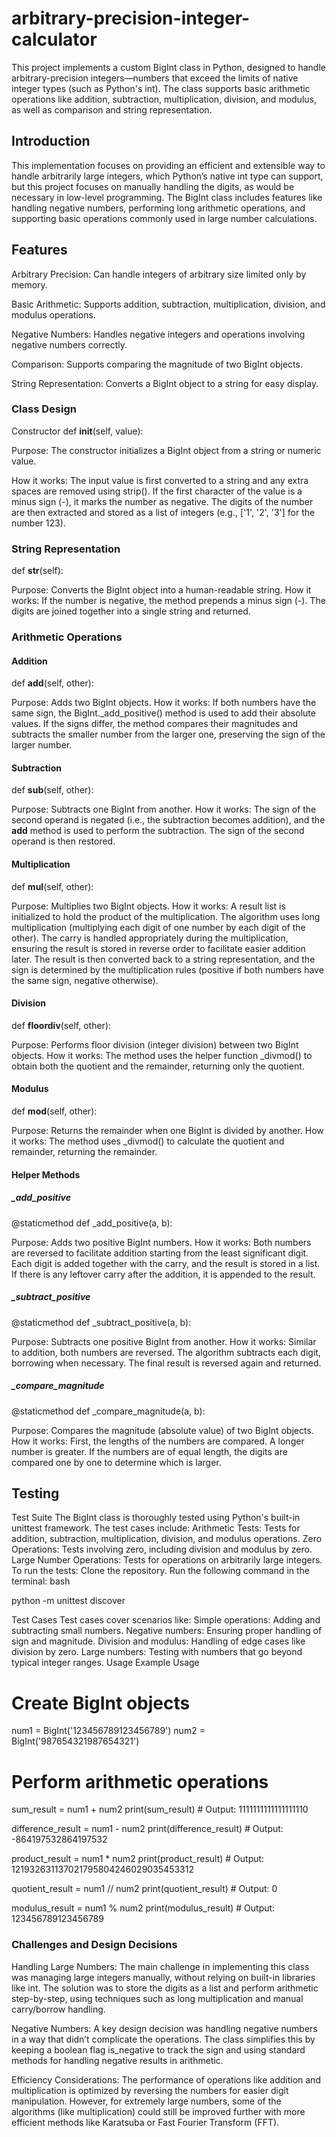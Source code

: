 # arbitrary-precision-integer-calculator

This project implements a custom BigInt class in Python, designed to handle arbitrary-precision integers—numbers that exceed the limits of native integer types (such as Python's int). The class supports basic arithmetic operations like addition, subtraction, multiplication, division, and modulus, as well as comparison and string representation.

## Introduction
This implementation focuses on providing an efficient and extensible way to handle arbitrarily large integers, which Python’s native int type can support, but this project focuses on manually handling the digits, as would be necessary in low-level programming. The BigInt class includes features like handling negative numbers, performing long arithmetic operations, and supporting basic operations commonly used in large number calculations.
## Features
Arbitrary Precision: Can handle integers of arbitrary size limited only by memory.

Basic Arithmetic: Supports addition, subtraction, multiplication, division, and modulus operations.

Negative Numbers: Handles negative integers and operations involving negative numbers correctly.

Comparison: Supports comparing the magnitude of two BigInt objects.

String Representation: Converts a BigInt object to a string for easy display.

### Class Design
Constructor
def __init__(self, value):

Purpose: The constructor initializes a BigInt object from a string or numeric value.

How it works:
The input value is first converted to a string and any extra spaces are removed using strip().
If the first character of the value is a minus sign (-), it marks the number as negative.
The digits of the number are then extracted and stored as a list of integers (e.g., ['1', '2', '3'] for the number 123).

### String Representation

def __str__(self):

Purpose: Converts the BigInt object into a human-readable string.
How it works:
If the number is negative, the method prepends a minus sign (-).
The digits are joined together into a single string and returned.

### Arithmetic Operations
#### Addition
def __add__(self, other):

Purpose: Adds two BigInt objects.
How it works:
If both numbers have the same sign, the BigInt._add_positive() method is used to add their absolute values.
If the signs differ, the method compares their magnitudes and subtracts the smaller number from the larger one, preserving the sign of the larger number.
#### Subtraction

def __sub__(self, other):

Purpose: Subtracts one BigInt from another.
How it works:
The sign of the second operand is negated (i.e., the subtraction becomes addition), and the __add__ method is used to perform the subtraction.
The sign of the second operand is then restored.
#### Multiplication

def __mul__(self, other):

Purpose: Multiplies two BigInt objects.
How it works:
A result list is initialized to hold the product of the multiplication.
The algorithm uses long multiplication (multiplying each digit of one number by each digit of the other).
The carry is handled appropriately during the multiplication, ensuring the result is stored in reverse order to facilitate easier addition later.
The result is then converted back to a string representation, and the sign is determined by the multiplication rules (positive if both numbers have the same sign, negative otherwise).
#### Division

def __floordiv__(self, other):

Purpose: Performs floor division (integer division) between two BigInt objects.
How it works:
The method uses the helper function _divmod() to obtain both the quotient and the remainder, returning only the quotient.
#### Modulus

def __mod__(self, other):

Purpose: Returns the remainder when one BigInt is divided by another.
How it works:
The method uses _divmod() to calculate the quotient and remainder, returning the remainder.
#### Helper Methods
##### _add_positive

@staticmethod
def _add_positive(a, b):

Purpose: Adds two positive BigInt numbers.
How it works:
Both numbers are reversed to facilitate addition starting from the least significant digit.
Each digit is added together with the carry, and the result is stored in a list.
If there is any leftover carry after the addition, it is appended to the result.
##### _subtract_positive

@staticmethod
def _subtract_positive(a, b):

Purpose: Subtracts one positive BigInt from another.
How it works:
Similar to addition, both numbers are reversed. The algorithm subtracts each digit, borrowing when necessary.
The final result is reversed again and returned.
##### _compare_magnitude

@staticmethod
def _compare_magnitude(a, b):

Purpose: Compares the magnitude (absolute value) of two BigInt objects.
How it works:
First, the lengths of the numbers are compared. A longer number is greater.
If the numbers are of equal length, the digits are compared one by one to determine which is larger.
## Testing
Test Suite
The BigInt class is thoroughly tested using Python's built-in unittest framework. The test cases include:
Arithmetic Tests: Tests for addition, subtraction, multiplication, division, and modulus operations.
Zero Operations: Tests involving zero, including division and modulus by zero.
Large Number Operations: Tests for operations on arbitrarily large integers.
To run the tests:
Clone the repository.
Run the following command in the terminal:
bash

python -m unittest discover


Test Cases
Test cases cover scenarios like:
Simple operations: Adding and subtracting small numbers.
Negative numbers: Ensuring proper handling of sign and magnitude.
Division and modulus: Handling of edge cases like division by zero.
Large numbers: Testing with numbers that go beyond typical integer ranges.
Usage
Example Usage

# Create BigInt objects
num1 = BigInt('123456789123456789')
num2 = BigInt('987654321987654321')

# Perform arithmetic operations
sum_result = num1 + num2
print(sum_result)  # Output: 1111111111111111110

difference_result = num1 - num2
print(difference_result)  # Output: -864197532864197532

product_result = num1 * num2
print(product_result)  # Output: 121932631137021795804246029035453312

quotient_result = num1 // num2
print(quotient_result)  # Output: 0

modulus_result = num1 % num2
print(modulus_result)  # Output: 123456789123456789

### Challenges and Design Decisions

Handling Large Numbers: The main challenge in implementing this class was managing large integers manually, without relying on built-in libraries like int. The solution was to store the digits as a list and perform arithmetic step-by-step, using techniques such as long multiplication and manual carry/borrow handling.

Negative Numbers: A key design decision was handling negative numbers in a way that didn’t complicate the operations. The class simplifies this by keeping a boolean flag is_negative to track the sign and using standard methods for handling negative results in arithmetic.

Efficiency Considerations: The performance of operations like addition and multiplication is optimized by reversing the numbers for easier digit manipulation. However, for extremely large numbers, some of the algorithms (like multiplication) could still be improved further with more efficient methods like Karatsuba or Fast Fourier Transform (FFT).
